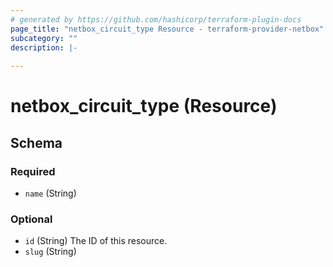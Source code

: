 ```yaml
---
# generated by https://github.com/hashicorp/terraform-plugin-docs
page_title: "netbox_circuit_type Resource - terraform-provider-netbox"
subcategory: ""
description: |-
  
---
```


# netbox_circuit_type (Resource)





<!-- schema generated by tfplugindocs -->
## Schema

### Required

- `name` (String)

### Optional

- `id` (String) The ID of this resource.
- `slug` (String)


